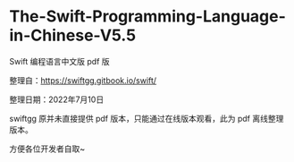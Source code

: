 # The-Swift-Programming-Language-in-Chinese-V5.5

Swift 编程语言中文版 pdf 版

整理自：https://swiftgg.gitbook.io/swift/

整理日期：2022年7月10日

swiftgg 原并未直接提供 pdf 版本，只能通过在线版本观看，此为 pdf 离线整理版本。

方便各位开发者自取~

